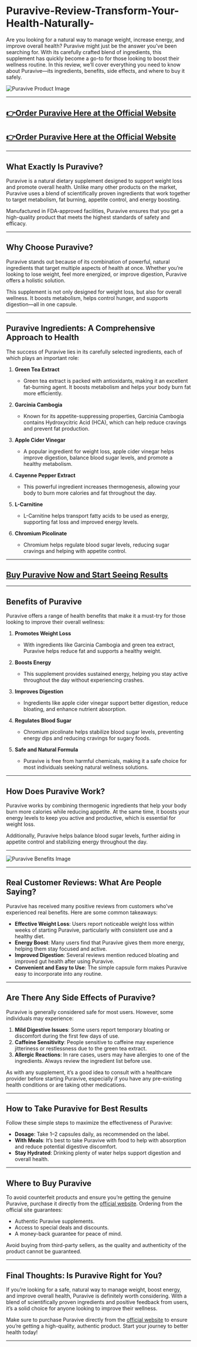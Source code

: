 # Puravive-Review-Transform-Your-Health-Naturally-


Are you looking for a natural way to manage weight, increase energy, and improve overall health? Puravive might just be the answer you’ve been searching for. With its carefully crafted blend of ingredients, this supplement has quickly become a go-to for those looking to boost their wellness routine. In this review, we’ll cover everything you need to know about Puravive—its ingredients, benefits, side effects, and where to buy it safely.

![Puravive Product Image](https://github.com/user-attachments/assets/9e779f6e-3908-44ff-b733-e06f65b30477)  

---

## [👉Order Puravive Here at the Official Website](https://tinyurl.com/bdev4nn2)  
## [👉Order Puravive Here at the Official Website](https://tinyurl.com/bdev4nn2)  

---

## What Exactly Is Puravive?  

Puravive is a natural dietary supplement designed to support weight loss and promote overall health. Unlike many other products on the market, Puravive uses a blend of scientifically proven ingredients that work together to target metabolism, fat burning, appetite control, and energy boosting.  

Manufactured in FDA-approved facilities, Puravive ensures that you get a high-quality product that meets the highest standards of safety and efficacy.  

---

## Why Choose Puravive?  

Puravive stands out because of its combination of powerful, natural ingredients that target multiple aspects of health at once. Whether you’re looking to lose weight, feel more energized, or improve digestion, Puravive offers a holistic solution.  

This supplement is not only designed for weight loss, but also for overall wellness. It boosts metabolism, helps control hunger, and supports digestion—all in one capsule.  

---

## Puravive Ingredients: A Comprehensive Approach to Health  

The success of Puravive lies in its carefully selected ingredients, each of which plays an important role:  

1. **Green Tea Extract**  
   - Green tea extract is packed with antioxidants, making it an excellent fat-burning agent. It boosts metabolism and helps your body burn fat more efficiently.  

2. **Garcinia Cambogia**  
   - Known for its appetite-suppressing properties, Garcinia Cambogia contains Hydroxycitric Acid (HCA), which can help reduce cravings and prevent fat production.  

3. **Apple Cider Vinegar**  
   - A popular ingredient for weight loss, apple cider vinegar helps improve digestion, balance blood sugar levels, and promote a healthy metabolism.  

4. **Cayenne Pepper Extract**  
   - This powerful ingredient increases thermogenesis, allowing your body to burn more calories and fat throughout the day.  

5. **L-Carnitine**  
   - L-Carnitine helps transport fatty acids to be used as energy, supporting fat loss and improved energy levels.  

6. **Chromium Picolinate**  
   - Chromium helps regulate blood sugar levels, reducing sugar cravings and helping with appetite control.  

---

## [Buy Puravive Now and Start Seeing Results](https://tinyurl.com/bdev4nn2)  

---

## Benefits of Puravive  

Puravive offers a range of health benefits that make it a must-try for those looking to improve their overall wellness:  

1. **Promotes Weight Loss**  
   - With ingredients like Garcinia Cambogia and green tea extract, Puravive helps reduce fat and supports a healthy weight.  

2. **Boosts Energy**  
   - This supplement provides sustained energy, helping you stay active throughout the day without experiencing crashes.  

3. **Improves Digestion**  
   - Ingredients like apple cider vinegar support better digestion, reduce bloating, and enhance nutrient absorption.  

4. **Regulates Blood Sugar**  
   - Chromium picolinate helps stabilize blood sugar levels, preventing energy dips and reducing cravings for sugary foods.  

5. **Safe and Natural Formula**  
   - Puravive is free from harmful chemicals, making it a safe choice for most individuals seeking natural wellness solutions.  

---

## How Does Puravive Work?  

Puravive works by combining thermogenic ingredients that help your body burn more calories while reducing appetite. At the same time, it boosts your energy levels to keep you active and productive, which is essential for weight loss.  

Additionally, Puravive helps balance blood sugar levels, further aiding in appetite control and stabilizing energy throughout the day.  

---

![Puravive Benefits Image](https://github.com/user-attachments/assets/a5db1d0c-dfcf-4274-b189-06d5f644ddbc)  

---

## Real Customer Reviews: What Are People Saying?  

Puravive has received many positive reviews from customers who’ve experienced real benefits. Here are some common takeaways:  

- **Effective Weight Loss**: Users report noticeable weight loss within weeks of starting Puravive, particularly with consistent use and a healthy diet.  
- **Energy Boost**: Many users find that Puravive gives them more energy, helping them stay focused and active.  
- **Improved Digestion**: Several reviews mention reduced bloating and improved gut health after using Puravive.  
- **Convenient and Easy to Use**: The simple capsule form makes Puravive easy to incorporate into any routine.  

---

## Are There Any Side Effects of Puravive?  

Puravive is generally considered safe for most users. However, some individuals may experience:  

1. **Mild Digestive Issues**: Some users report temporary bloating or discomfort during the first few days of use.  
2. **Caffeine Sensitivity**: People sensitive to caffeine may experience jitteriness or restlessness due to the green tea extract.  
3. **Allergic Reactions**: In rare cases, users may have allergies to one of the ingredients. Always review the ingredient list before use.  

As with any supplement, it’s a good idea to consult with a healthcare provider before starting Puravive, especially if you have any pre-existing health conditions or are taking other medications.  

---

## How to Take Puravive for Best Results  

Follow these simple steps to maximize the effectiveness of Puravive:  

- **Dosage**: Take 1–2 capsules daily, as recommended on the label.  
- **With Meals**: It’s best to take Puravive with food to help with absorption and reduce potential digestive discomfort.  
- **Stay Hydrated**: Drinking plenty of water helps support digestion and overall health.  

---

## Where to Buy Puravive  

To avoid counterfeit products and ensure you’re getting the genuine Puravive, purchase it directly from the [official website](https://tinyurl.com/bdev4nn2). Ordering from the official site guarantees:  

- Authentic Puravive supplements.  
- Access to special deals and discounts.  
- A money-back guarantee for peace of mind.  

Avoid buying from third-party sellers, as the quality and authenticity of the product cannot be guaranteed.  

---

## Final Thoughts: Is Puravive Right for You?  

If you’re looking for a safe, natural way to manage weight, boost energy, and improve overall health, Puravive is definitely worth considering. With a blend of scientifically proven ingredients and positive feedback from users, it’s a solid choice for anyone looking to improve their wellness.  

Make sure to purchase Puravive directly from the [official website](https://tinyurl.com/bdev4nn2) to ensure you’re getting a high-quality, authentic product. Start your journey to better health today!

---

